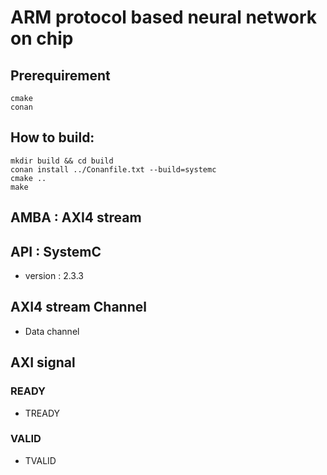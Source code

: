 # ARM protocol based neural network on chip

## Prerequirement
```
cmake
conan
```

## How to build:
```shell=
mkdir build && cd build
conan install ../Conanfile.txt --build=systemc
cmake ..
make
```

## AMBA : AXI4 stream
## API : SystemC 
- version : 2.3.3

## AXI4 stream Channel
- Data channel

## AXI signal

### READY
- TREADY

### VALID
- TVALID
